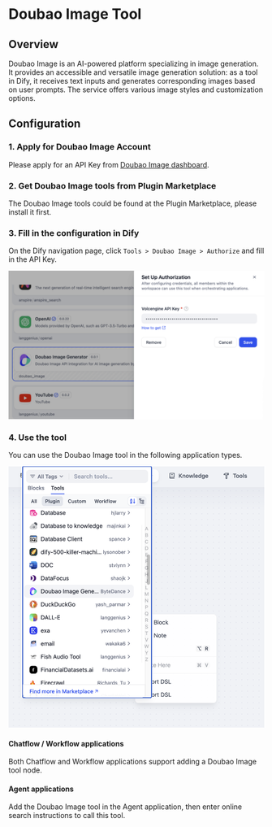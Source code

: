 # Doubao Image Tool

## Overview

Doubao Image is an AI-powered platform specializing in image generation. It provides an accessible and versatile image generation solution: as a tool in Dify, it receives text inputs and generates corresponding images based on user prompts. The service offers various image styles and customization options. 

## Configuration

### 1. Apply for Doubao Image Account

Please apply for an API Key from [Doubao Image dashboard](https://console.volcengine.com/home).

### 2. Get Doubao Image tools from Plugin Marketplace

The Doubao Image tools could be found at the Plugin Marketplace, please install it first.

### 3. Fill in the configuration in Dify

On the Dify navigation page, click `Tools > Doubao Image > Authorize` and fill in the API Key.

![](./_assets/doubao-1.png)

### 4. Use the tool

You can use the Doubao Image tool in the following application types.

![](./_assets/doubao-2.png)

#### Chatflow / Workflow applications

Both Chatflow and Workflow applications support adding a Doubao Image tool node.

#### Agent applications

Add the Doubao Image tool in the Agent application, then enter online search instructions to call this tool.